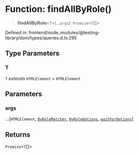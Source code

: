 # Function: findAllByRole()

> **findAllByRole**\<`T`\>(...`args`): `Promise`\<`T`[]\>

Defined in: frontend/node\_modules/@testing-library/dom/types/queries.d.ts:295

## Type Parameters

### T

`T` *extends* `HTMLElement` = `HTMLElement`

## Parameters

### args

...\[`HTMLElement`, [`ByRoleMatcher`](../type-aliases/ByRoleMatcher.md), [`ByRoleOptions`](../interfaces/ByRoleOptions.md), [`waitForOptions`](../interfaces/waitForOptions.md)\]

## Returns

`Promise`\<`T`[]\>
